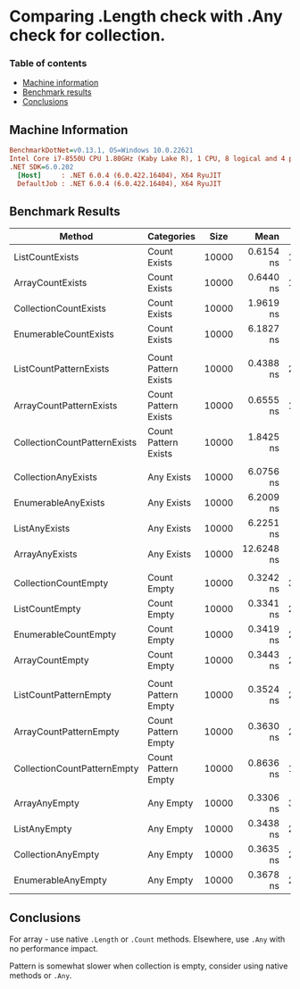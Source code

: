# Comparing .Length check with .Any check for collection.

### Table of contents
- [Machine information](#machine-information)
- [Benchmark results](#benchmark-results)
- [Conclusions](#conclusions)

<a name="machine-information"></a>
## Machine Information

``` ini
BenchmarkDotNet=v0.13.1, OS=Windows 10.0.22621
Intel Core i7-8550U CPU 1.80GHz (Kaby Lake R), 1 CPU, 8 logical and 4 physical cores
.NET SDK=6.0.202
  [Host]     : .NET 6.0.4 (6.0.422.16404), X64 RyuJIT
  DefaultJob : .NET 6.0.4 (6.0.422.16404), X64 RyuJIT
```

<a name="benchmark-results"></a>
## Benchmark Results

| Method                       | Categories           | Size  |       Mean |            Op/s | Allocated |
|------------------------------|----------------------|-------|-----------:|----------------:|----------:|
| ListCountExists              | Count Exists         | 10000 |  0.6154 ns | 1,624,950,322.7 |         - |
| ArrayCountExists             | Count Exists         | 10000 |  0.6440 ns | 1,552,843,262.0 |         - |
| CollectionCountExists        | Count Exists         | 10000 |  1.9619 ns |   509,705,427.3 |         - |
| EnumerableCountExists        | Count Exists         | 10000 |  6.1827 ns |   161,741,533.6 |         - |
|                              |                      |       |            |                 |           |
| ListCountPatternExists       | Count Pattern Exists | 10000 |  0.4388 ns | 2,278,822,714.0 |         - |
| ArrayCountPatternExists      | Count Pattern Exists | 10000 |  0.6555 ns | 1,525,653,718.4 |         - |
| CollectionCountPatternExists | Count Pattern Exists | 10000 |  1.8425 ns |   542,746,307.2 |         - |
|                              |                      |       |            |                 |           |
| CollectionAnyExists          | Any Exists           | 10000 |  6.0756 ns |   164,593,033.8 |         - |
| EnumerableAnyExists          | Any Exists           | 10000 |  6.2009 ns |   161,267,490.5 |         - |
| ListAnyExists                | Any Exists           | 10000 |  6.2251 ns |   160,639,130.8 |         - |
| ArrayAnyExists               | Any Exists           | 10000 | 12.6248 ns |    79,209,160.3 |         - |
|                              |                      |       |            |                 |           |
| CollectionCountEmpty         | Count Empty          | 10000 |  0.3242 ns | 3,084,480,029.1 |         - |
| ListCountEmpty               | Count Empty          | 10000 |  0.3341 ns | 2,993,530,025.4 |         - |
| EnumerableCountEmpty         | Count Empty          | 10000 |  0.3419 ns | 2,924,954,279.1 |         - |
| ArrayCountEmpty              | Count Empty          | 10000 |  0.3443 ns | 2,904,825,690.6 |         - |
|                              |                      |       |            |                 |           |
| ListCountPatternEmpty        | Count Pattern Empty  | 10000 |  0.3524 ns | 2,837,684,161.8 |         - |
| ArrayCountPatternEmpty       | Count Pattern Empty  | 10000 |  0.3630 ns | 2,754,999,094.5 |         - |
| CollectionCountPatternEmpty  | Count Pattern Empty  | 10000 |  0.8636 ns | 1,157,884,811.5 |         - |
|                              |                      |       |            |                 |           |
| ArrayAnyEmpty                | Any Empty            | 10000 |  0.3306 ns | 3,024,678,777.2 |         - |
| ListAnyEmpty                 | Any Empty            | 10000 |  0.3438 ns | 2,908,628,967.2 |         - |
| CollectionAnyEmpty           | Any Empty            | 10000 |  0.3635 ns | 2,751,317,098.1 |         - |
| EnumerableAnyEmpty           | Any Empty            | 10000 |  0.3678 ns | 2,718,925,516.7 |         - |

<a name="conclusions"></a>
## Conclusions

For array - use native `.Length` or `.Count` methods. Elsewhere, use `.Any` with no performance impact.

Pattern is somewhat slower when collection is empty, consider using native methods or `.Any`.
